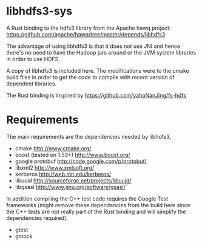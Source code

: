# libhdfs3-sys

A Rust binding to the hdfs3 library from the Apache hawq project: https://github.com/apache/hawq/tree/master/depends/libhdfs3

The advantage of using libhdfs3 is that it does not use JNI and hence there's no need to have the Hadoop jars around
or the JVM system libraries in order to use HDFS.

A copy of libhdfs3 is included here. The modifications were to the cmake build files in order to get the code to compile
with recent version of dependent libraries.

The Rust binding is inspired by https://github.com/yahoNanJing/fs-hdfs

# Requirements

The main requirements are the dependencies needed by libhdfs3.
* cmake                           http://www.cmake.org/
* boost (tested on 1.53+)         http://www.boost.org/
* google protobuf                 http://code.google.com/p/protobuf/
* libxml2                         http://www.xmlsoft.org/
* kerberos                        http://web.mit.edu/kerberos/
* libuuid                         http://sourceforge.net/projects/libuuid/
* libgsasl                        http://www.gnu.org/software/gsasl/

In addition compiling the C++ test code requires the Google Test frameworks (might remove these dependencies from 
the build here since the C++ tests are not really part of the Rust binding and will simplify the dependencies required).

* gtest 
* gmock
